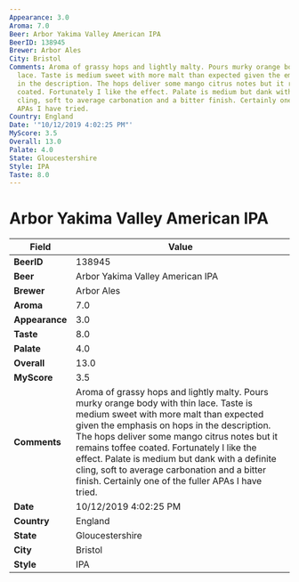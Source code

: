 ```yaml
---
Appearance: 3.0
Aroma: 7.0
Beer: Arbor Yakima Valley American IPA
BeerID: 138945
Brewer: Arbor Ales
City: Bristol
Comments: Aroma of grassy hops and lightly malty. Pours murky orange body with thin
  lace. Taste is medium sweet with more malt than expected given the emphasis on hops
  in the description. The hops deliver some mango citrus notes but it remains toffee
  coated. Fortunately I like the effect. Palate is medium but dank with a definite
  cling, soft to average carbonation and a bitter finish. Certainly one of the fuller
  APAs I have tried.
Country: England
Date: '"10/12/2019 4:02:25 PM"'
MyScore: 3.5
Overall: 13.0
Palate: 4.0
State: Gloucestershire
Style: IPA
Taste: 8.0
---
```


# Arbor Yakima Valley American IPA

| Field         | Value |
|---------------|-------|
| **BeerID** | 138945 |
| **Beer** | Arbor Yakima Valley American IPA |
| **Brewer** | Arbor Ales |
| **Aroma** | 7.0 |
| **Appearance** | 3.0 |
| **Taste** | 8.0 |
| **Palate** | 4.0 |
| **Overall** | 13.0 |
| **MyScore** | 3.5 |
| **Comments** | Aroma of grassy hops and lightly malty. Pours murky orange body with thin lace. Taste is medium sweet with more malt than expected given the emphasis on hops in the description. The hops deliver some mango citrus notes but it remains toffee coated. Fortunately I like the effect. Palate is medium but dank with a definite cling, soft to average carbonation and a bitter finish. Certainly one of the fuller APAs I have tried. |
| **Date** | 10/12/2019 4:02:25 PM |
| **Country** | England |
| **State** | Gloucestershire |
| **City** | Bristol |
| **Style** | IPA |
